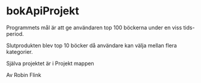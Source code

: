 # bokApiProjekt


Programmets mål är att ge användaren top 100 böckerna under en viss tids-period.

Slutprodukten blev top 10 böcker då användare kan välja mellan flera kategorier.

Själva projektet är i Projekt mappen





Av Robin Flink
